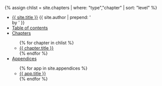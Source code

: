 {% assign chlist = site.chapters | where: "type","chapter" | sort: "level" %}
<ul class="nav">
<li><a href="{{ '/' | prepend: site.baseurl }}">{{ site.title }}</a> {{ site.author | prepend: '<br />by ' }}</li>
<li><a href="{{ '/atoc.html' | prepend: site.baseurl }}">Table of contents</a></li>
<li><a href="#" id="chap" class="open">Chapters</a></li>
<ul class="nav2 hid" id="chap-hid">
{% for chapter in chlist %}
<li><a href="{{ chapter.url | prepend: site.baseurl }}">{{ chapter.title }}</a></li>
{% endfor %}
</ul>
<li><a href="#" id="appen" class="open">Appendices</a></li> 
<ul class="nav2 hid" id="appen-hid">
{% for app in site.appendices %}
<li><a href="{{ app.url | prepend: site.baseurl }}">{{ app.title }}</a></li>
{% endfor %}
</ul>
</ul>
